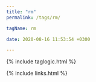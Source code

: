 ```yaml
---
title: "rm"
permalink: /tags/rm/

tagName: rm

date: 2020-08-16 11:53:54 +0300

---
```


{% include taglogic.html %}

{% include links.html %}

